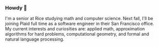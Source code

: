 ### Howdy 👋

I'm a senior at Rice studying math and computer science. 
Next fall, I'll be joining Plaid full time as a software engineer 
in their San Francisco office. My current interests and curiosities 
are: applied math, approximation algorithms for hard problems, 
computational geometry, and formal and natural language processing.
